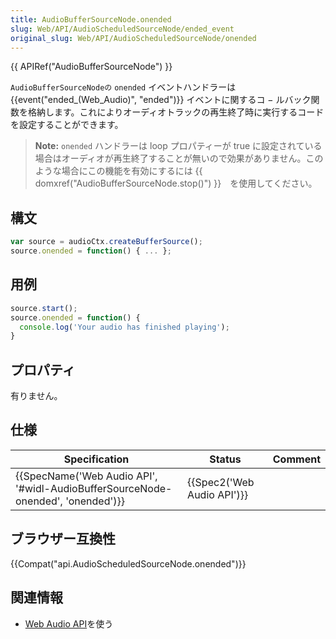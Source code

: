 ```yaml
---
title: AudioBufferSourceNode.onended
slug: Web/API/AudioScheduledSourceNode/ended_event
original_slug: Web/API/AudioScheduledSourceNode/onended
---
```

{{ APIRef("AudioBufferSourceNode") }}

`AudioBufferSourceNodeの` `onended` イベントハンドラーは{{event("ended_(Web_Audio)", "ended")}} イベントに関するコ − ルバック関数を格納します。これによりオーディオトラックの再生終了時に実行するコードを設定することができます。

> **Note:** `onended` ハンドラーは loop プロパティーが true に設定されている場合はオーディオが再生終了することが無いので効果がありません。このような場合にこの機能を有効にするには {{ domxref("AudioBufferSourceNode.stop()") }}　を使用してください。

## 構文

```js
var source = audioCtx.createBufferSource();
source.onended = function() { ... };
```

## 用例

```js
source.start();
source.onended = function() {
  console.log('Your audio has finished playing');
}
```

## プロパティ

有りません。

## 仕様

| Specification                                                                                            | Status                               | Comment |
| -------------------------------------------------------------------------------------------------------- | ------------------------------------ | ------- |
| {{SpecName('Web Audio API', '#widl-AudioBufferSourceNode-onended', 'onended')}} | {{Spec2('Web Audio API')}} |         |

## ブラウザー互換性

{{Compat("api.AudioScheduledSourceNode.onended")}}

## 関連情報

- [Web Audio API](/ja/docs/Web/API/Web_Audio_API/Using_Web_Audio_API)を使う
